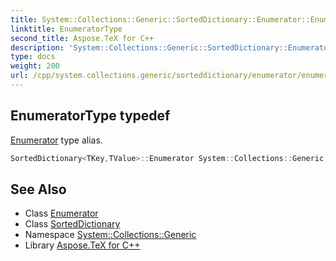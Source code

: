 ```yaml
---
title: System::Collections::Generic::SortedDictionary::Enumerator::EnumeratorType typedef
linktitle: EnumeratorType
second_title: Aspose.TeX for C++
description: 'System::Collections::Generic::SortedDictionary::Enumerator::EnumeratorType typedef. Enumerator type alias in C++.'
type: docs
weight: 200
url: /cpp/system.collections.generic/sorteddictionary/enumerator/enumeratortype/
---
```

## EnumeratorType typedef


[Enumerator](../) type alias.

```cpp
SortedDictionary<TKey,TValue>::Enumerator System::Collections::Generic::SortedDictionary< TKey, TValue >::Enumerator::EnumeratorType
```

## See Also

* Class [Enumerator](../)
* Class [SortedDictionary](../../)
* Namespace [System::Collections::Generic](../../../)
* Library [Aspose.TeX for C++](../../../../)
